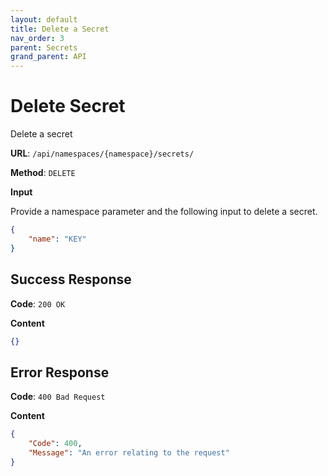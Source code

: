 ```yaml
---
layout: default
title: Delete a Secret
nav_order: 3
parent: Secrets
grand_parent: API
---
```


# Delete Secret

Delete a secret

**URL**: `/api/namespaces/{namespace}/secrets/`

**Method**: `DELETE`

**Input**

Provide a namespace parameter and the following input to delete a secret.

```json
{
    "name": "KEY"
}
```

## Success Response

**Code**: `200 OK`

**Content**

```json
{}
```

## Error Response

**Code**: `400 Bad Request`

**Content**

```json
{
    "Code": 400,
    "Message": "An error relating to the request"
}
```